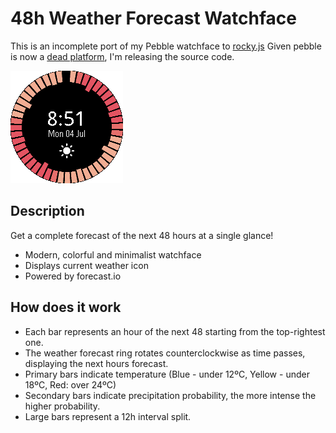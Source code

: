 # 48h Weather Forecast Watchface

This is an incomplete port of my Pebble watchface to [rocky.js](https://developer.pebble.com/docs/rockyjs/)
Given pebble is now a [dead platform](https://blog.getpebble.com/2016/12/07/fitbit/), I'm releasing the source code.

![Screenshot](screenshot.png)


## Description

Get a complete forecast of the next 48 hours at a single glance!

* Modern, colorful and minimalist watchface
* Displays current weather icon
* Powered by forecast.io

## How does it work

* Each bar represents an hour of the next 48 starting from the top-rightest one.
* The weather forecast ring rotates counterclockwise as time passes, displaying the next hours forecast.
* Primary bars indicate temperature (Blue - under 12ºC, Yellow - under 18ºC, Red: over 24ºC)
* Secondary bars indicate precipitation probability, the more intense the higher probability.
* Large bars represent a 12h interval split.
